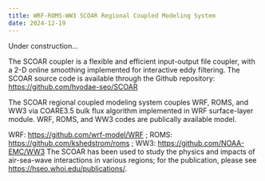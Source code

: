 ```yaml
---
title: WRF-ROMS-WW3 SCOAR Regional Coupled Modeling System
date: 2024-12-19
---
```


Under construction... <br>

The SCOAR coupler is a flexible and efficient input-output file coupler, with a 2-D online smoothing implemented for interactive eddy filtering. The SCOAR source code is available through the Github repository: https://github.com/hyodae-seo/SCOAR <br>

The SCOAR regional coupled modeling system couples WRF, ROMS, and WW3 via COARE3.5 bulk flux algorithm implemented in WRF surface-layer module. WRF, ROMS, and WW3 codes are publically available model. <br>

WRF: https://github.com/wrf-model/WRF ; ROMS: https://github.com/kshedstrom/roms ; WW3: https://github.com/NOAA-EMC/WW3
The SCOAR has been used to study the physics and impacts of air-sea-wave interactions in various regions; for the publication, please see https://hseo.whoi.edu/publications/. <br>

<!--more-->
